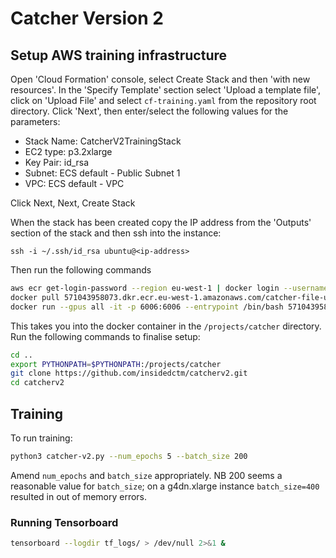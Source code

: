 # Catcher Version 2

## Setup AWS training infrastructure
Open 'Cloud Formation' console, select Create Stack and then 'with new resources'. In the 'Specify Template' section select 'Upload a template file',
click on 'Upload File' and select `cf-training.yaml` from the repository root directory. Click 'Next', then enter/select the following values for
the parameters:

* Stack Name: CatcherV2TrainingStack
* EC2 type: p3.2xlarge
* Key Pair: id_rsa
* Subnet: ECS default - Public Subnet 1
* VPC: ECS default - VPC

Click Next, Next, Create Stack

When the stack has been created copy the IP address from the 'Outputs' section of the stack and then ssh into the instance:

`ssh -i ~/.ssh/id_rsa ubuntu@<ip-address>`

Then run the following commands
```bash
aws ecr get-login-password --region eu-west-1 | docker login --username AWS --password-stdin 571043958073.dkr.ecr.eu-west-1.amazonaws.com
docker pull 571043958073.dkr.ecr.eu-west-1.amazonaws.com/catcher-file-upload
docker run --gpus all -it -p 6006:6006 --entrypoint /bin/bash 571043958073.dkr.ecr.eu-west-1.amazonaws.com/catcher-file-upload:latest
```

This takes you into the docker container in the `/projects/catcher` directory. Run the following commands to finalise setup:

```bash
cd ..
export PYTHONPATH=$PYTHONPATH:/projects/catcher
git clone https://github.com/insidedctm/catcherv2.git
cd catcherv2
```

## Training
To run training:

```bash
python3 catcher-v2.py --num_epochs 5 --batch_size 200
```

Amend `num_epochs` and `batch_size` appropriately. NB 200 seems a reasonable value for `batch_size`; on a g4dn.xlarge instance 
`batch_size=400` resulted in out of memory errors.

### Running Tensorboard
```bash
tensorboard --logdir tf_logs/ > /dev/null 2>&1 &
```
